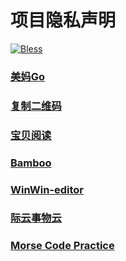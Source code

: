 # 项目隐私声明
[![Bless](https://cdn.rawgit.com/LunaGao/BlessYourCodeTag/master/tags/ramen.svg)](http://lunagao.github.io/BlessYourCodeTag/)

### [美妈Go](http://lunagao.github.io/PrivacyStatementHtml/meimago.html)

### [复制二维码](http://lunagao.github.io/PrivacyStatementHtml/copycode.html)

### [宝贝阅读](http://lunagao.github.io/PrivacyStatementHtml/babybooklist.html)

### [Bamboo](http://lunagao.github.io/PrivacyStatementHtml/bamboo.html)

### [WinWin-editor](http://lunagao.github.io/PrivacyStatementHtml/hexo-winwin-editor.html)

### [际云事物云](http://lunagao.github.io/PrivacyStatementHtml/dailyduty.html)

### [Morse Code Practice](http://lunagao.github.io/PrivacyStatementHtml/morsecode.html)